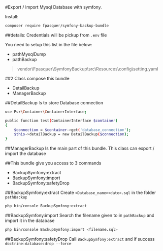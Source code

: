 #Export / Import Mysql Database with symfony.

Install:
``` bash
composer require fpasquer/symfony-backup-bundle
```

##details:
Credentials will be pickup from `.env` file

You need to setup this list in the file below:
- pathMysqlDump
- pathBackup
>vendor\Fpasquer\SymfonyBackup\src\Resources\config\setting.yaml

##2 Class compose this bundle
- DetailBackup
- ManagerBackup

##DetailBackup
Is to store Database connection
``` bash
use Psr\Container\ContainerInterface;

public function test(ContainerInterface $container)
{
    $connection = $container->get('database_connection');
    $this->detailBackup = new DetailBackup($connection);
}
```

##ManagerBackup
Is the main part of this bundle.
This class can export / import the database

##This bundle give you access to 3 commands
- BackupSymfony:extract
- BackupSymfony:import
- BackupSymfony:safetyDrop

##BackupSymfony:extract
Create `<Database_name><date>.sql` in the folder `pathBackup`
``` bash
php bin/console BackupSymfony:extract
```

##BackupSymfony:import
Search the filename given to in `pathBackup` and import it in the database
``` bash
php bin/console BackupSymfony:import <filename.sql>
```

##BackupSymfony:safetyDrop
Call `BackupSymfony:extract` and if success `doctrine:database:drop --force`
